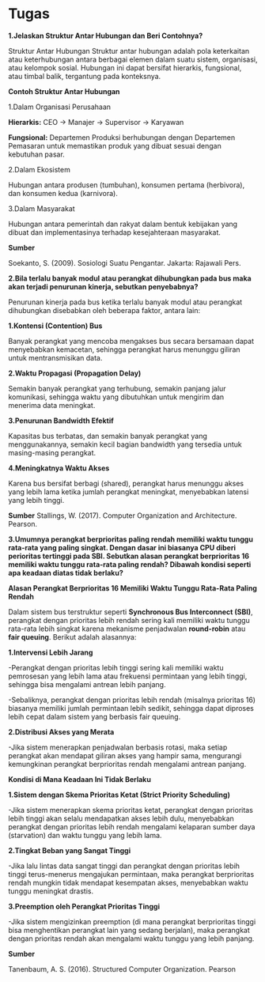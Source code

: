 # Tugas 

**1.Jelaskan Struktur Antar Hubungan dan Beri Contohnya?**

Struktur Antar Hubungan
Struktur antar hubungan adalah pola keterkaitan atau keterhubungan antara berbagai elemen dalam suatu sistem, organisasi, atau kelompok sosial. Hubungan ini dapat bersifat hierarkis, fungsional, atau timbal balik, tergantung pada konteksnya.

**Contoh Struktur Antar Hubungan**

1.Dalam Organisasi Perusahaan

**Hierarkis:** CEO → Manajer → Supervisor → Karyawan

**Fungsional:** Departemen Produksi berhubungan dengan Departemen Pemasaran untuk memastikan produk yang dibuat sesuai dengan kebutuhan pasar.

2.Dalam Ekosistem

Hubungan antara produsen (tumbuhan), konsumen pertama (herbivora), dan konsumen kedua (karnivora).

3.Dalam Masyarakat

Hubungan antara pemerintah dan rakyat dalam bentuk kebijakan yang dibuat dan implementasinya terhadap kesejahteraan masyarakat.

**Sumber**

Soekanto, S. (2009). Sosiologi Suatu Pengantar. Jakarta: Rajawali Pers.

**2.Bila terlalu banyak modul atau perangkat dihubungkan pada bus maka akan terjadi penurunan kinerja, sebutkan penyebabnya?**

Penurunan kinerja pada bus ketika terlalu banyak modul atau perangkat dihubungkan disebabkan oleh beberapa faktor, antara lain:

**1.Kontensi (Contention) Bus**

Banyak perangkat yang mencoba mengakses bus secara bersamaan dapat menyebabkan kemacetan, sehingga perangkat harus menunggu giliran untuk mentransmisikan data.

**2.Waktu Propagasi (Propagation Delay)**

Semakin banyak perangkat yang terhubung, semakin panjang jalur komunikasi, sehingga waktu yang dibutuhkan untuk mengirim dan menerima data meningkat.

**3.Penurunan Bandwidth Efektif**

Kapasitas bus terbatas, dan semakin banyak perangkat yang menggunakannya, semakin kecil bagian bandwidth yang tersedia untuk masing-masing perangkat.

**4.Meningkatnya Waktu Akses**

Karena bus bersifat berbagi (shared), perangkat harus menunggu akses yang lebih lama ketika jumlah perangkat meningkat, menyebabkan latensi yang lebih tinggi.

**Sumber**
Stallings, W. (2017). Computer Organization and Architecture. Pearson.

**3.Umumnya perangkat berprioritas paling rendah memiliki waktu tunggu rata-rata yang paling singkat. Dengan dasar ini biasanya CPU diberi perioritas tertinggi pada SBI. Sebutkan alasan perangkat berprioritas 16 memiliki waktu tunggu rata-rata paling rendah? Dibawah kondisi seperti apa keadaan diatas tidak berlaku?**
   
**Alasan Perangkat Berprioritas 16 Memiliki Waktu Tunggu Rata-Rata Paling Rendah**

Dalam sistem bus terstruktur seperti **Synchronous Bus Interconnect (SBI)**, perangkat dengan prioritas lebih rendah sering kali memiliki waktu tunggu rata-rata lebih singkat karena mekanisme penjadwalan **round-robin** atau **fair queuing**. Berikut adalah alasannya:

**1.Intervensi Lebih Jarang**

-Perangkat dengan prioritas lebih tinggi sering kali memiliki waktu pemrosesan yang lebih lama atau frekuensi permintaan yang lebih tinggi, sehingga bisa mengalami antrean lebih panjang.

-Sebaliknya, perangkat dengan prioritas lebih rendah (misalnya prioritas 16) biasanya memiliki jumlah permintaan lebih sedikit, sehingga dapat diproses lebih cepat dalam sistem yang berbasis fair queuing.

**2.Distribusi Akses yang Merata**

-Jika sistem menerapkan penjadwalan berbasis rotasi, maka setiap perangkat akan mendapat giliran akses yang hampir sama, mengurangi kemungkinan perangkat berprioritas rendah mengalami antrean panjang.

**Kondisi di Mana Keadaan Ini Tidak Berlaku**

**1.Sistem dengan Skema Prioritas Ketat (Strict Priority Scheduling)**

-Jika sistem menerapkan skema prioritas ketat, perangkat dengan prioritas lebih tinggi akan selalu mendapatkan akses lebih dulu, menyebabkan perangkat dengan prioritas lebih rendah mengalami kelaparan sumber daya (starvation) dan waktu tunggu yang lebih lama.

**2.Tingkat Beban yang Sangat Tinggi**

-Jika lalu lintas data sangat tinggi dan perangkat dengan prioritas lebih tinggi terus-menerus mengajukan permintaan, maka perangkat berprioritas rendah mungkin tidak mendapat kesempatan akses, menyebabkan waktu tunggu meningkat drastis.

**3.Preemption oleh Perangkat Prioritas Tinggi**

-Jika sistem mengizinkan preemption (di mana perangkat berprioritas tinggi bisa menghentikan perangkat lain yang sedang berjalan), maka perangkat dengan prioritas rendah akan mengalami waktu tunggu yang lebih panjang.

**Sumber**

Tanenbaum, A. S. (2016). Structured Computer Organization. Pearson
